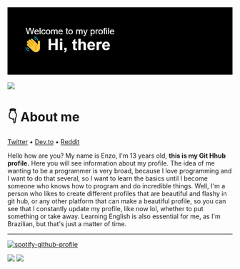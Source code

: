 <!-- <p align="center">
 My Perfil from do github
</p>   -->

<div align="center">
<img src="https://github.com/Shaylly/Shaylly/blob/main/header.png?raw=true" width="1000px" />
 
</div>

![](https://komarev.com/ghpvc/?username=your-github-shaylly)

# 👇 About me
 
  [Twitter](https://twitter.com/Juntpack) • [Dev.to](https://dev.to/shaylly) • [Reddit](https://www.reddit.com/user/Juntpack)
 
Hello how are you? My name is Enzo, I'm 13 years old, **this is my Git Hhub profile.** Here you will see information about my profile. The idea of me wanting to be a programmer is very broad, because I love programming and I want to do that several, so I want to learn the basics until I become someone who knows how to program and do incredible things.
 Well, I'm a person who likes to create different profiles that are beautiful and flashy in git hub, or any other platform that can make a beautiful profile, so you can see that I constantly update my profile, like now lol, whether to put something or take away.
 Learning English is also essential for me, as I'm Brazilian, but that's just a matter of time.
 
 <hr>

 [![spotify-github-profile](https://spotify-github-profile.vercel.app/api/view?uid=31zwdmxomh4kyz6ykvziolculaeq&cover_image=true&theme=compact)](https://github.com/kittinan/spotify-github-profile)
  
   <img height="150em" src="https://github-readme-stats.vercel.app/api?username=shaylly&show_icons=true&theme=apprentice&include_all_commits=true&count_private=true"/>

 <img width=800 src="https://github-profile-trophy.vercel.app/?username=shaylly&column=8&theme=onestar&no-frame=true"/>
</a>
